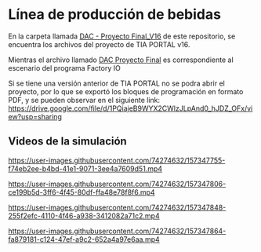 # Línea de producción de bebidas

En la carpeta llamada [DAC - Proyecto Final_V16](https://github.com/WilberRojas/beverage-production-line/tree/main/DAC%20-%20Proyecto%20Final_V16) de este repositorio, se encuentra los archivos del proyecto de TIA PORTAL v16.

Mientras el archivo llamado [DAC Proyecto Final](https://github.com/WilberRojas/beverage-production-line/blob/main/DAC%20Proyecto%20Final.factoryio) es correspondiente al escenario del programa Factory IO

Si se tiene una versión anterior de TIA PORTAL no se podra abrir el proyecto, por lo que se exportó los bloques de programación en formato PDF, y se pueden observar en el siguiente link:
https://drive.google.com/file/d/1PQiajeB9WYX2CWlzJLpAnd0_hJDZ_OFx/view?usp=sharing

## Videos de la simulación

https://user-images.githubusercontent.com/74274632/157347755-f74eb2ee-b4bd-41e1-9071-3ee4a7609d51.mp4


https://user-images.githubusercontent.com/74274632/157347806-ce199b5d-3ff6-4f45-80df-ffa48e78f8f6.mp4


https://user-images.githubusercontent.com/74274632/157347848-255f2efc-4110-4f46-a938-3412082a71c2.mp4


https://user-images.githubusercontent.com/74274632/157347864-fa879181-c124-47ef-a9c2-652a4a97e6aa.mp4
